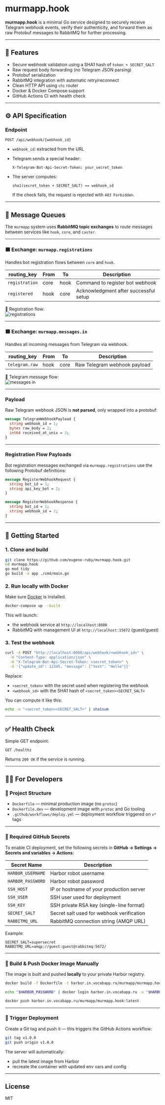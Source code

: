 # murmapp.hook

**murmapp.hook** is a minimal Go service designed to securely receive Telegram webhook events, verify their authenticity, and forward them as raw Protobuf messages to RabbitMQ for further processing.

---

## 📌 Features

- Secure webhook validation using a SHA1 hash of `token + SECRET_SALT`
- Raw request body forwarding (no Telegram JSON parsing)
- Protobuf serialization
- RabbitMQ integration with automatic retry/reconnect
- Clean HTTP API using `chi` router
- Docker & Docker Compose support
- GitHub Actions CI with health check

---

## ⚙️ API Specification

### Endpoint

```
POST /api/webhook/{webhook_id}
```

- `webhook_id`: extracted from the URL
- Telegram sends a special header:
  ```
  X-Telegram-Bot-Api-Secret-Token: your_secret_token
  ```
- The server computes:

  ```
  sha1(secret_token + SECRET_SALT) == webhook_id
  ```

  If the check fails, the request is rejected with `403 Forbidden`.

---

## 📡 Message Queues

The `murmapp` system uses **RabbitMQ topic exchanges** to route messages between services like `hook`, `core`, and `caster`.

---

### 🟦 Exchange: `murmapp.registrations`

Handles bot registration flows between `core` and `hook`.

| routing_key  | From   | To     | Description                              |
|--------------|--------|--------|------------------------------------------|
| `registration` | core   | hook   | Command to register bot webhook          |
| `registered`   | hook   | core   | Acknowledgment after successful setup    |

📸 Registration flow:  
![registrations](docs/murmapp_registrations.png)

---

### 🟩 Exchange: `murmapp.messages.in`

Handles all incoming messages from Telegram via webhook.

| routing_key    | From  | To     | Description                     |
|----------------|-------|--------|---------------------------------|
| `telegram.raw` | hook  | core   | Raw Telegram webhook payload    |

📸 Telegram message flow:  
![messages in](docs/murmapp_messages_in.png)


---

### Payload

Raw Telegram webhook JSON is **not parsed**, only wrapped into a protobuf:

```proto
message TelegramWebhookPayload {
  string webhook_id = 1;
  bytes raw_body = 2;
  int64 received_at_unix = 3;
}
```

---

### Registration Flow Payloads

Bot registration messages exchanged via `murmapp.registrations` use the following Protobuf definitions:

```proto
message RegisterWebhookRequest {
  string bot_id = 1;
  string api_key_bot = 2;
}

message RegisterWebhookResponse {
  string bot_id = 1;
  string webhook_id = 2;
}
```

---

## 🚀 Getting Started

### 1. Clone and build

```bash
git clone https://github.com/eugene-ruby/murmapp.hook.git
cd murmapp.hook
go mod tidy
go build -o app ./cmd/main.go
```

### 2. Run locally with Docker

Make sure [Docker](https://docs.docker.com/get-docker/) is installed.

```bash
docker-compose up --build
```

This will launch:

- the webhook service at `http://localhost:8080`
- RabbitMQ with management UI at `http://localhost:15672` (guest/guest)

### 3. Test the webhook

```bash
curl -X POST "http://localhost:8080/api/webhook/<webhook_id>" \
  -H "Content-Type: application/json" \
  -H "X-Telegram-Bot-Api-Secret-Token: <secret_token>" \
  -d '{"update_id": 12345, "message": {"text": "Hello"}}'
```

Replace:

- `<secret_token>` with the secret used when registering the webhook
- `<webhook_id>` with the SHA1 hash of `<secret_token><SECRET_SALT>`

You can compute it like this:

```bash
echo -n "<secret_token><SECRET_SALT>" | sha1sum
```

---

## ✅ Health Check

Simple GET endpoint:

```
GET /healthz
```

Returns `200 OK` if the service is running.


---

## 👨‍💻 For Developers

### 🧱 Project Structure

- `Dockerfile` — minimal production image (no `protoc`)
- `Dockerfile.dev` — development image with `protoc` and Go tooling
- `.github/workflows/deploy.yml` — deployment workflow triggered on `v*` tags

---

### 🔐 Required GitHub Secrets

To enable CI deployment, set the following secrets in **GitHub → Settings → Secrets and variables → Actions**:

| Secret Name       | Description                                |
|-------------------|--------------------------------------------|
| `HARBOR_USERNAME` | Harbor robot username                      |
| `HARBOR_PASSWORD` | Harbor robot password                      |
| `SSH_HOST`        | IP or hostname of your production server   |
| `SSH_USER`        | SSH user used for deployment               |
| `SSH_KEY`         | SSH private RSA key (single-line format)   |
| `SECRET_SALT`     | Secret salt used for webhook verification  |
| `RABBITMQ_URL`    | RabbitMQ connection string (AMQP URL)      |


Example:

```env
SECRET_SALT=supersecret
RABBITMQ_URL=amqp://guest:guest@rabbitmq:5672/
```


---

### 🐳 Build & Push Docker Image Manually

The image is built and pushed **locally** to your private Harbor registry.

```bash
docker build -f Dockerfile -t harbor.in.vocabapp.ru/murmapp/murmapp.hook:latest .

echo "$HARBOR_PASSWORD" | docker login harbor.in.vocabapp.ru -u "$HARBOR_USERNAME" --password-stdin

docker push harbor.in.vocabapp.ru/murmapp/murmapp.hook:latest
```

---

### 🚀 Trigger Deployment

Create a Git tag and push it — this triggers the GitHub Actions workflow:

```bash
git tag v1.0.0
git push origin v1.0.0
```

The server will automatically:

- pull the latest image from Harbor
- recreate the container with updated env vars and config

---

## License

MIT
